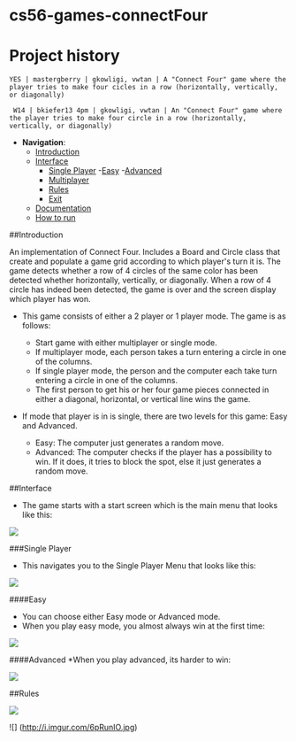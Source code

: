 cs56-games-connectFour
======================

Project history
===============
```
YES | mastergberry | gkowligi, vwtan | A "Connect Four" game where the player tries to make four cicles in a row (horizontally, vertically, or diagonally)
```
```
 W14 | bkiefer13 4pm | gkowligi, vwtan | An "Connect Four" game where the player tries to make four circle in a row (horizontally, vertically, or diagonally)
```


 - __Navigation__: 
   - [Introduction](https://github.com/SharSoft/cs56-games-connectfour/blob/master/README.md#introduction)
   - [Interface](https://github.com/SharSoft/cs56-games-connectfour/blob/master/README.md#interface)
      - [Single Player](https://github.com/SharSoft/cs56-games-connectfour/blob/master/README.md#single-player)
      	 -[Easy](https://github.com/SharSoft/cs56-games-connectfour/blob/master/README.md##easy)
	 -[Advanced](https://github.com/SharSoft/cs56-games-connectfour/blob/master/README.md##advanced)
      - [Multiplayer](https://github.com/SharSoft/cs56-games-connectfour/blob/master/README.md#multiplayer)
      - [Rules](https://github.com/SharSoft/cs56-games-connectfour/blob/master/README.md#rules)
      - [Exit](https://github.com/SharSoft/cs56-games-connectfour/blob/master/README.md#exit)
   - [Documentation](https://github.com/SharSoft/cs56-games-connectfour/blob/master/README.md#documentation)
   - [How to run](https://github.com/SharSoft/cs56-games-connectfour/blob/master/README.md#how-to-run)


##Introduction

An implementation of Connect Four. Includes a Board and Circle class that create and populate a game grid according to which player's turn it is. The game detects whether a row of 4 circles of the same color has been detected whether horizontally, vertically, or diagonally. When a row of 4 circle has indeed been detected, the game is over and the screen display which player has won.
 - This game consists of either a 2 player or 1 player mode. The game is as follows:
   - Start game with either multiplayer or single mode.
   - If multiplayer mode, each person takes a turn entering a circle in one of the columns.
   - If single player mode, the person and the computer each take turn entering a circle in one of the columns.
   - The first person to get his or her four game pieces connected in either a diagonal, horizontal, or vertical line wins the game.

 - If mode that player is in is single, there are two levels for this game: Easy and Advanced.
   - Easy: The computer just generates a random move.
   - Advanced: The computer checks if the player has a possibility to win. If it does, it tries to block the spot, else it just generates a random move.





##Interface

* The game starts with a start screen which is the main menu that looks like this:

![](http://i.imgur.com/8fGuhWC.jpg)

###Single Player
* This navigates you to the Single Player Menu that looks like this: 

![](http://i.imgur.com/DopHfQa.jpg)

####Easy
* You can choose either Easy mode or Advanced mode.
* When you play easy mode, you almost always win at the first time:

![](http://i.imgur.com/FqndabM.jpg)

####Advanced
*When you play advanced, its harder to win:

![](http://i.imgur.com/0AbluIR.jpg)

##Rules

![](http://i.imgur.com/flZkDD9.jpg)

![] (http://i.imgur.com/6pRunIO.jpg)


